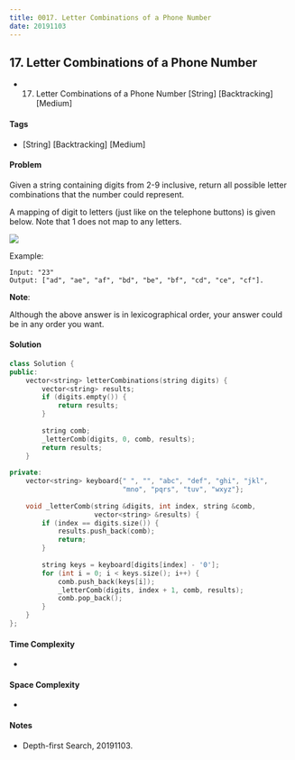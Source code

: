 ```yaml
---
title: 0017. Letter Combinations of a Phone Number
date: 20191103
---
```


## 17. Letter Combinations of a Phone Number
- 17. Letter Combinations of a Phone Number [String] [Backtracking] [Medium]

#### Tags
- [String] [Backtracking] [Medium]

#### Problem
Given a string containing digits from 2-9 inclusive, return all possible letter combinations that the number could represent.

A mapping of digit to letters (just like on the telephone buttons) is given below. Note that 1 does not map to any letters.

![](https://upload.wikimedia.org/wikipedia/commons/thumb/7/73/Telephone-keypad2.svg/200px-Telephone-keypad2.svg.png)

Example:

    Input: "23"
    Output: ["ad", "ae", "af", "bd", "be", "bf", "cd", "ce", "cf"].

**Note**:

Although the above answer is in lexicographical order, your answer could be in any order you want.

#### Solution
``` C++
class Solution {
public:
    vector<string> letterCombinations(string digits) {
        vector<string> results;
        if (digits.empty()) {
            return results;
        }
        
        string comb;
        _letterComb(digits, 0, comb, results);
        return results;
    }
    
private:
    vector<string> keyboard{" ", "", "abc", "def", "ghi", "jkl", 
                            "mno", "pqrs", "tuv", "wxyz"};
    
    void _letterComb(string &digits, int index, string &comb, 
                     vector<string> &results) {
        if (index == digits.size()) {
            results.push_back(comb);
            return;
        }
        
        string keys = keyboard[digits[index] - '0'];
        for (int i = 0; i < keys.size(); i++) {
            comb.push_back(keys[i]);
            _letterComb(digits, index + 1, comb, results);
            comb.pop_back();
        }
    }
};
```

#### Time Complexity
- 

#### Space Complexity
- 

#### Notes
- Depth-first Search, 20191103.
